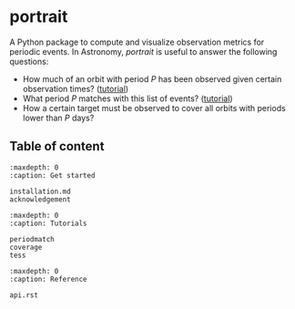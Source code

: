 # portrait

A Python package to compute and visualize observation metrics for periodic events. In Astronomy, *portrait* is useful to answer the following questions:
- How much of an orbit with period $P$ has been observed given certain observation times? ([tutorial](coverage))
- What period $P$ matches with this list of events? ([tutorial](periodmatch))
- How a certain target must be observed to cover all orbits with periods lower than $P$ days? 

## Table of content
```{toctree}
:maxdepth: 0
:caption: Get started

installation.md
acknowledgement
```

```{toctree}
:maxdepth: 0
:caption: Tutorials

periodmatch
coverage
tess
```

```{toctree}
:maxdepth: 0
:caption: Reference

api.rst
```


